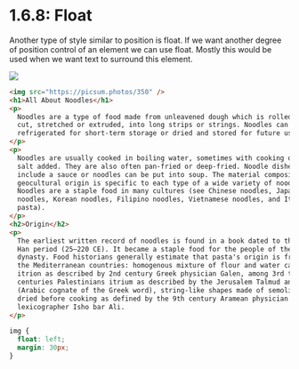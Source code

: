 # 1.6.8: Float

Another type of style similar to position is float. If we want another degree of position control of an element we can use float. Mostly this would be used when we want text to surround this element.

![](../../.gitbook/assets/float.png)

```html
<img src="https://picsum.photos/350" />
<h1>All About Noodles</h1>
<p>
  Noodles are a type of food made from unleavened dough which is rolled flat and
  cut, stretched or extruded, into long strips or strings. Noodles can be
  refrigerated for short-term storage or dried and stored for future use.
</p>
<p>
  Noodles are usually cooked in boiling water, sometimes with cooking oil or
  salt added. They are also often pan-fried or deep-fried. Noodle dishes can
  include a sauce or noodles can be put into soup. The material composition and
  geocultural origin is specific to each type of a wide variety of noodles.
  Noodles are a staple food in many cultures (see Chinese noodles, Japanese
  noodles, Korean noodles, Filipino noodles, Vietnamese noodles, and Italian
  pasta).
</p>
<h2>Origin</h2>
<p>
  The earliest written record of noodles is found in a book dated to the Eastern
  Han period (25–220 CE). It became a staple food for the people of the Han
  dynasty. Food historians generally estimate that pasta's origin is from among
  the Mediterranean countries: homogenous mixture of flour and water called
  itrion as described by 2nd century Greek physician Galen, among 3rd to 5th
  centuries Palestinians itrium as described by the Jerusalem Talmud and itriyya
  (Arabic cognate of the Greek word), string-like shapes made of semolina and
  dried before cooking as defined by the 9th century Aramean physician and
  lexicographer Isho bar Ali.
</p>
```

```css
img {
  float: left;
  margin: 30px;
}
```
